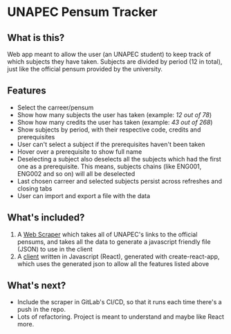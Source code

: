 # UNAPEC Pensum Tracker

## What is this?

Web app meant to allow the user (an UNAPEC student) to keep track of which subjects they have taken. Subjects are divided by period (12 in total), just like the official pensum provided by the university.

## Features

-   Select the carreer/pensum
-   Show how many subjects the user has taken (example: _12 out of 78_)
-   Show how many credits the user has taken (example: _43 out of 268_)
-   Show subjects by period, with their respective code, credits and prerequisites
-   User can't select a subject if the prerequisites haven't been taken
-   Hover over a prerequisite to show full name
-   Deselecting a subject also deselects all the subjects which had the first one as a prerequisite. This means, subjects chains (like ENG001, ENG002 and so on) will all be deselected
-   Last chosen carreer and selected subjects persist across refreshes and closing tabs
-   User can import and export a file with the data

## What's included?

1. A [Web Scraper](scraper) which takes all of UNAPEC's links to the official pensums, and takes all the data to generate a javascript friendly file (JSON) to use in the client
2. A [client](client) written in Javascript (React), generated with create-react-app, which uses the generated json to allow all the features listed above

## What's next?

-   Include the scraper in GitLab's CI/CD, so that it runs each time there's a push in the repo.
-   Lots of refactoring. Project is meant to understand and maybe like React more.

